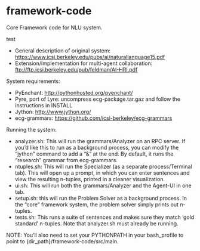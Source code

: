 # framework-code
Core Framework code for NLU system. 

test

* General description of original system: https://www.icsi.berkeley.edu/pubs/ai/naturallanguage15.pdf
* Extension/Implementation for multi-agent collaboration: ftp://ftp.icsi.berkeley.edu/pub/feldman/AI-HRI.pdf

System requirements:

* PyEnchant: http://pythonhosted.org/pyenchant/
* Pyre, port of Lyre: uncompress ecg-package.tar.gaz and follow the instructions in INSTALL
* Jython: http://www.jython.org/
* ecg-grammars: https://github.com/icsi-berkeley/ecg-grammars

Running the system:

* analyzer.sh: This will run the grammars/Analyzer on an RPC server. If you’d like this to run as a background process, you can modify the “jython” command to add a “&” at the end. By default, it runs the “research” grammar from ecg-grammars.
* ntuples.sh: This will run the Specializer (as a separate process/Terminal tab). This will open up a prompt, in which you can enter sentences and view the resulting n-tuples, printed in a cleaner visualization.
* ui.sh: This will run both the grammars/Analyzer and the Agent-UI in one tab. 
* setup.sh: this will run the Problem Solver as a background process. In the “core” framework system, the problem solver simply prints out n-tuples. 
* tests.sh: This runs a suite of sentences and makes sure they match ‘gold standard’ n-tuples. Note that analyzer.sh must already be running.


NOTE: You’ll also need to set your PYTHONPATH in your bash_profile to point to {dir_path}/framework-code/src/main. 